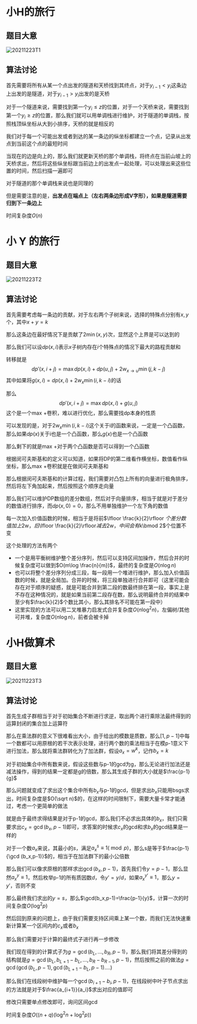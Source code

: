# 小H的旅行

## 题目大意

![20211223T1](D:\Blog\image\20211223T1.PNG)

## 算法讨论

首先需要将所有从某一个点出发的隧道和天桥找到其终点，对于$y_{i-1}<y_i$这条边上出发的是隧道，对于$y_{i-1}>y_i$出发的是天桥

对于一个隧道来说，需要找到第一个$y_i\leq z$的位置，对于一个天桥来说，需要找到第一个$y_i\geq z$的位置，那么我们就可以用单调栈进行维护，对于隧道的单调栈，按照栈顶纵坐标从大到小排序，天桥的就是相反的

我们对于每一个可能出发或者到达的某一条边的纵坐标都建立一个点，记录从出发点到当前这个点的最短时间

当现在的边是向上的，那么我们就更新天桥的那个单调栈，将终点在当前山坡上的天桥求出，然后将这些纵坐标跟当前边上的出发点一起处理，可以处理出来这些位置的时间，然后扫描一遍即可

对于隧道的那个单调栈来说也是同理的

但是需要注意的是，**出发点在端点上（左右两条边形成V字形），如果是隧道需要归到下一条边上**

时间复杂度$O(n)$

# 小 Y 的旅行

## 题目大意

![20211223T2](D:\Blog\image\20211223T2.PNG)

## 算法讨论

首先需要考虑每一条边的贡献，对于左右两个子树来说，选择的特殊点分别有$x,y$个，其中$x+y=k$

那么这条边在最好情况下是贡献了$2\min(x,y)$次，显然这个上界是可以达到的

那么我们可以设$dp(x,i)$表示$x$子树内存在$i$个特殊点的情况下最大的路程贡献和

转移就是
$$
dp'(x,i+j)=\max dp(x,i)+dp(u,j)+2w_{x\rightarrow u} \min(j,k-j)
$$
其中如果将$g(x,i)=dp(x,i)+2w_{x}\min(i,k-i)$的话

那么
$$
dp'(x,i+j)=\max dp(x,i)+g(u,j)
$$
这个是一个max +卷积，难以进行优化，那么需要找dp本身的性质

可以发现的是，对于$2w_x\min(i,k-i)$这个关于i的函数来说，一定是一个凸函数，那么如果$dp(x)$关于i也是一个凸函数，那么$g(x)$也是一个凸函数

那么剩下的就是max +对于两个凸函数是否可以得到一个凸函数

根据闵可夫斯基和的定义可以知道，如果将DP的第二维看作横坐标，数值看作纵坐标，那么max +卷积就是在做闵可夫斯基和

那么根据闵可夫斯基和的计算过程，我们需要对凸包上所有的向量进行极角排序，然后将左下角加起来，然后按照这个顺序走向量

那么我们可以维护DP数组的差分数组，然后对于向量排序，相当于就是对于差分的数值进行排序，而$dp(x,0)=0$，那么不用单独维护一个左下角的数值

每一次加入价值函数的时候，相当于是将前$\lfloor \frac{k}{2}\rfloor $个差分数值加上$2w$，后$\lfloor \frac{k}{2}\rfloor$减去$2w$，中间会有$k\bmod 2$个位置不变

这个处理的方法有两个

- 一个是用平衡树维护整个差分序列，然后可以支持区间加操作，然后合并的时候复杂度可以做到$O(m\log \frac{n}{m})$，最终的复杂度是$O(n\log n)$
- 也可以将整个差分序列分成三段，每一段用一个堆进行维护，那么加入价值函数的时候，就是全局加。合并的时候，将三段单独进行合并即可（这里可能会存在对于顺序的疑惑，就是可能合并到第二段的数最终排在第一段，事实上是不存在这种情况的，就是如果当前第二段存在数，那么说明最终合并的结果中至少有$\frac{k}{2}$个数比其小，那么其排名不可能在第一段中）
- 这里实现的方法可以用二叉堆暴力启发式合并复杂度$O(n\log ^2n)$，左偏树/其他可并堆，复杂度$O(n\log n)$，前者会被卡掉

# 小H做算术

## 题目大意

![20211223T3](D:\Blog\image\20211223T3.PNG)

## 算法讨论

首先生成子群相当于对于初始集合不断进行求逆，取出两个进行乘除法最终得到的运算封闭的集合加上运算符

那么在乘法群的意义下很难看出大小，由于给出的模数是质数，那么$[1,p-1]$中每一个数都可以用原根的若干次表示处理，进行两个数的乘法相当于在模p-1意义下进行加法，那么就将乘法群转化为了加法群，假设$a_x=w^k$，记作$b_x=k$

对于初始集合中所有数来说，假设这些数与p-1的gcd为g，那么无论进行加法还是减法操作，得到的结果一定都是g的倍数，那么其生成子群的大小就是$\frac{p-1}{g}$

那么问题就变成了求出这个集合中所有$b_x$与p-1的gcd，但是求出$b_x$只能用bsgs求出，时间复杂度是$O(\sqrt n)$的，在这样的时间限制下，需要大量卡常才能通过，考虑一个更简单的做法

就是由于最终求得结果是对于p-1的gcd，那么我们不必求出具体的$b_x$，我们只需要求出$c_x=\gcd(b_x,p-1)$即可，求答案的时候求$c_x$的gcd和求$b_x$的gcd结果是一样的

对于一个数$a_x$来说，其最小的$s$，满足$a_x^s\equiv 1 (\bmod p)$，那么s是等于$\frac{p-1}{\gcd (b_x,p-1)}$的，相当于在加法群下的最小公倍数

那么我们可以像求原根的那样求出$\gcd(b_x,p-1)$，首先我们令$y=p-1$，那么显然$a_x^{y}\equiv 1$，然后枚举p-1的所有质因数$d$，令$y'=y/d$，如果$a_x^{y'}\equiv 1$，那么$y=y'$，否则不变

那么最终我们求出的$y=s$，那么$\gcd(b_x,p-1)=\frac{p-1}{y}$，计算一次的时间复杂度$O(\log ^2p)$

然后回到原来的问题上，由于我们需要支持区间乘上某一个数，而我们无法快速重新计算某一个区间内的$c_x$或者$b_x$

那么我们需要对于计算的最终式子进行再一步修改

我们现在得到的计算式子为$g=\gcd(b_L,...,b_R,p-1)$，那么我们将其差分得到的结构就是$g=\gcd(b_L,b_{L+1}-b_{L},...,b_R-b_{R-1},p-1)$，然后按照之前的做法$g=\gcd(\gcd(b_L,p-1),\gcd(b_{L+1}-b_L,p-1)....)$

那么我们在线段树中维护每一个$\gcd(b_{i+1}-b_i,p-1)$，在线段树中叶子节点求出的方法就是对于$\frac{a_{i+1}}{a_i}$求出对应的值即可

修改只需要单点修改即可，询问区间gcd

时间复杂度$O((n+q)(\log ^2n+\log ^2p))$

